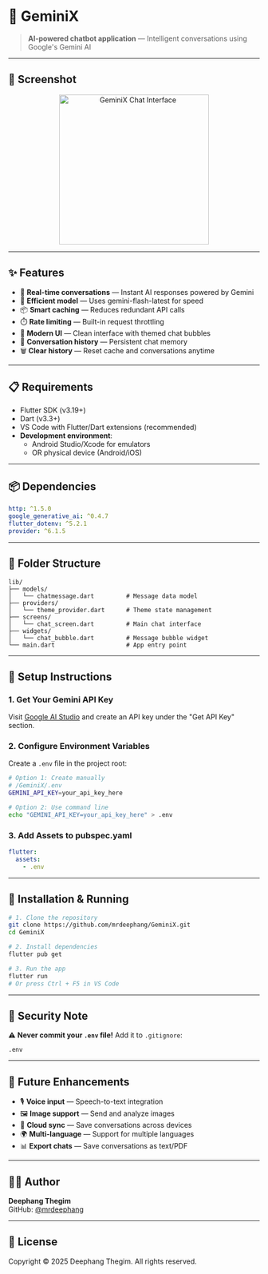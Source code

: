 # 🤖 GeminiX

> **AI-powered chatbot application** — Intelligent conversations using Google's Gemini AI

---

## 📸 Screenshot

<p align="center">
  <img src="https://github.com/user-attachments/assets/f099b0e5-8ce0-4702-928f-1185bac065dd" alt="GeminiX Chat Interface" width="300"/>
</p>

---

## ✨ Features

- 💬 **Real-time conversations** — Instant AI responses powered by Gemini
- 🚀 **Efficient model** — Uses gemini-flash-latest for speed
- 📦 **Smart caching** — Reduces redundant API calls
- ⏱️ **Rate limiting** — Built-in request throttling
- 🎨 **Modern UI** — Clean interface with themed chat bubbles
- 🔄 **Conversation history** — Persistent chat memory
- 🗑️ **Clear history** — Reset cache and conversations anytime

---

## 📋 Requirements

- Flutter SDK (v3.19+)
- Dart (v3.3+)
- VS Code with Flutter/Dart extensions (recommended)
- **Development environment**:
  - Android Studio/Xcode for emulators
  - OR physical device (Android/iOS)

---

## 📦 Dependencies

```yaml
http: ^1.5.0
google_generative_ai: ^0.4.7
flutter_dotenv: ^5.2.1
provider: ^6.1.5
```

---

## 📁 Folder Structure

```
lib/
├── models/
│   └── chatmessage.dart         # Message data model
├── providers/
│   └── theme_provider.dart      # Theme state management
├── screens/
│   └── chat_screen.dart         # Main chat interface
├── widgets/
│   └── chat_bubble.dart         # Message bubble widget
└── main.dart                    # App entry point
```

---

## 🔧 Setup Instructions

### 1. Get Your Gemini API Key

Visit [Google AI Studio](https://aistudio.google.com/) and create an API key under the "Get API Key" section.

### 2. Configure Environment Variables

Create a `.env` file in the project root:

```bash
# Option 1: Create manually
# /GeminiX/.env
GEMINI_API_KEY=your_api_key_here

# Option 2: Use command line
echo "GEMINI_API_KEY=your_api_key_here" > .env
```

### 3. Add Assets to pubspec.yaml

```yaml
flutter:
  assets:
    - .env
```

---

## 🚀 Installation & Running

```bash
# 1. Clone the repository
git clone https://github.com/mrdeephang/GeminiX.git
cd GeminiX

# 2. Install dependencies
flutter pub get

# 3. Run the app
flutter run
# Or press Ctrl + F5 in VS Code
```

---

## 🔐 Security Note

⚠️ **Never commit your `.env` file!** Add it to `.gitignore`:

```
.env
```

---

## 🔮 Future Enhancements

- 🎙️ **Voice input** — Speech-to-text integration
- 🖼️ **Image support** — Send and analyze images
- 💾 **Cloud sync** — Save conversations across devices
- 🌍 **Multi-language** — Support for multiple languages
- 📊 **Export chats** — Save conversations as text/PDF

---

## 👨‍💻 Author

**Deephang Thegim**  
GitHub: [@mrdeephang](https://github.com/mrdeephang)

---

## 📄 License

Copyright © 2025 Deephang Thegim. All rights reserved.
